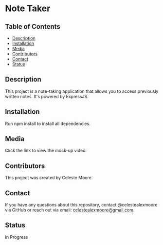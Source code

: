 # Note Taker

## Table of Contents

* [Description](#Description)
* [Installation](#Installation)
* [Media](#Media)
* [Contributors](#Contributors)
* [Contact](#Contact)
* [Status](#Project-Status)




## Description

This project is a note-taking application that allows you to access previously written notes. It's powered by ExpressJS.

## Installation

Run npm install to install all dependencies.


## Media

Click the link to view the mock-up video:

## Contributors

This project was created by Celeste Moore.

## Contact

If you have any questions about this repository, contact @celestealexmoore via GitHub or reach out via email: celestealexmoore@gmail.com.

## Status

In Progress